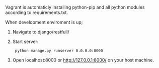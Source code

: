 Vagrant is automaticly installing python-pip and all python modules according to requirements.txt.

When development enviroment is up;
1. Navigate to django/restfull/
2. Start server:
    
        python manage.py runserver 0.0.0.0:8000

3. Open localhost:8000 or http://127.0.0.1:8000/ on your host machine.

